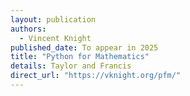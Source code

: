 ```yaml
---
layout: publication
authors:
  - Vincent Knight
published_date: To appear in 2025
title: "Python for Mathematics"
details: Taylor and Francis
direct_url: "https://vknight.org/pfm/"
---
```

